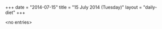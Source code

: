 +++
date = "2014-07-15"
title = "15 July 2014 (Tuesday)"
layout = "daily-diet"
+++


\<no entries\>
